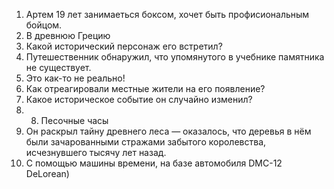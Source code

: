 1. Артем 19 лет занимаеться боксом, хочет быть профисиональным бойцом.
2. В древнюю Грецию
3. Какой исторический персонаж его встретил?
4. Путешественник обнаружил, что упомянутого в учебнике памятника не существует.
5. Это как-то не реально!
6. Как отреагировали местные жители на его появление?
7. Какое историческое событие он случайно изменил?
8. 8. Песочные часы
9. Он раскрыл тайну древнего леса — оказалось, что деревья в нём были зачарованными стражами забытого королевства, исчезнувшего тысячу лет назад.
10. С помощью машины времени, на базе автомобиля DMC-12 DeLorean)
